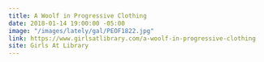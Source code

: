 ```yaml
---
title: A Woolf in Progressive Clothing
date: 2018-01-14 19:00:00 -05:00
image: "/images/lately/gal/PEOF1822.jpg"
link: https://www.girlsatlibrary.com/a-woolf-in-progressive-clothing
site: Girls At Library
---
```



